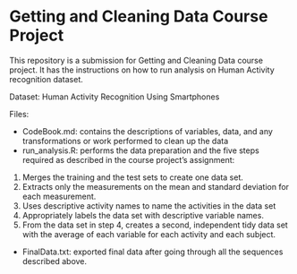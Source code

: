 # Getting and Cleaning Data Course Project

This repository is a submission for Getting and Cleaning Data course project. It has the instructions on how to run analysis on Human Activity recognition dataset.

Dataset: Human Activity Recognition Using Smartphones

Files: 
- CodeBook.md: contains the descriptions of variables, data, and any transformations or work performed to clean up the data
- run_analysis.R: performs the data preparation and the five steps required as described in the course project’s assignment: 
1) Merges the training and the test sets to create one data set.
2) Extracts only the measurements on the mean and standard deviation for each measurement.
3) Uses descriptive activity names to name the activities in the data set
4) Appropriately labels the data set with descriptive variable names.
5) From the data set in step 4, creates a second, independent tidy data set with the average of each variable for each activity and each subject.
- FinalData.txt: exported final data after going through all the sequences described above.

